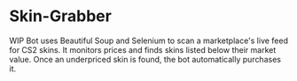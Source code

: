 # Skin-Grabber
WIP Bot uses Beautiful Soup and Selenium to scan a marketplace's live feed for CS2 skins. It monitors prices and finds skins listed below their market value. Once an underpriced skin is found, the bot automatically purchases it.
